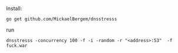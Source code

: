 Install:

```
go get github.com/MickaelBergem/dnsstresss
```

run

```
dnsstresss -concurrency 100 -f -i -random -r "<address>:53"  -f fuck.war
```
